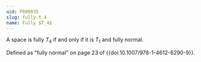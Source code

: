 ```yaml
---
uid: P000035
slug: fully-t_4
name: Fully $T_4$
---
```

A space is fully $T_4$ if and only if it is $T_1$ and fully normal.

Defined as "fully normal" on page 23 of {{doi:10.1007/978-1-4612-6290-9}}.
